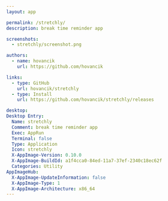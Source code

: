 ```yaml
---
layout: app

permalink: /stretchly/
description: break time reminder app

screenshots:
  - stretchly/screenshot.png

authors:
  - name: hovancik
    url: https://github.com/hovancik

links:
  - type: GitHub
    url: hovancik/stretchly
  - type: Install
    url: https://github.com/hovancik/stretchly/releases

desktop:
Desktop Entry:
  Name: stretchly
  Comment: break time reminder app
  Exec: AppRun
  Terminal: false
  Type: Application
  Icon: stretchly
  X-AppImage-Version: 0.10.0
  X-AppImage-BuildId: a1f4cca0-84ed-11a7-37ef-2340c18ec62f
  Categories: Utility
AppImageHub:
  X-AppImage-UpdateInformation: false
  X-AppImage-Type: 1
  X-AppImage-Architecture: x86_64
---
```

